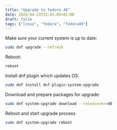 ```yaml
---
title: "Upgrade to fedora 40"
date: 2024-04-23T22:41:05+02:00
draft: false
tags: ["linux", "fedora", "fedora40"]
---
```


Make sure your current system is up to date:
```bash
sudo dnf upgrade --refresh
```

Reboot:
```bash
reboot
```

Install dnf plugin which updates OS:
```bash
sudo dnf install dnf-plugin-system-upgrade
```

Download and prepare packages for upgrade:
```bash
sudo dnf system-upgrade download --releasever=40
```

Reboot and start upgrade process
```bash
sudo dnf system-upgrade reboot
```
